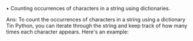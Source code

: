 • Counting occurrences of characters in a string using dictionaries. 

Ans:
To count the occurrences of characters in a string using a dictionary Tin Python, you can iterate through the string and keep track of how many times each character appears. Here's an example:

